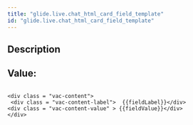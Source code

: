 ```yaml
---
title: "glide.live.chat_html_card_field_template"
id: "glide.live.chat_html_card_field_template"
---
```

## Description



## Value: 
```

<div class = "vac-content">   
 <div class = "vac-content-label">  {{fieldLabel}}</div>     
<div class = "vac-content-value" > {{fieldValue}}</div> 
</div>
```